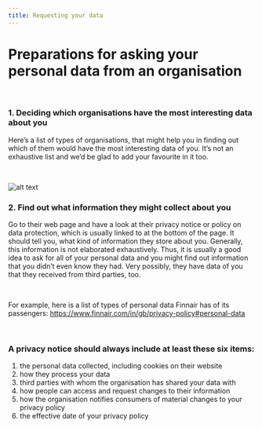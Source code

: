 ```yaml
---
title: Requesting your data
---
```

# Preparations for asking your personal data from an organisation
&nbsp;

### 1. Deciding which organisations have the most interesting data about you

Here’s a list of types of organisations, that might help you in finding out which of them would have the most interesting data of you. It’s not an exhaustive list and we’d be glad to add your favourite in it too.

&nbsp;

![alt text](https://raw.githubusercontent.com/digirights/course-in-a-box/gh-pages/img/Business_sectors.jpg "Business sectors that probably have personal data of you")
&nbsp;

### 2. Find out what information they might collect about you

Go to their web page and have a look at their privacy notice or policy on data protection, which is usually linked to at the bottom of the page. It should tell you, what kind of information they store about you. Generally, this information is not elaborated exhaustively. Thus, it is usually a good idea to ask for all of your personal data and you might find out information that you didn’t even know they had. Very possibly, they have data of you that they received from third parties, too.

&nbsp;

For example, here is a list of types of personal data Finnair has of its passengers:
<https://www.finnair.com/in/gb/privacy-policy#personal-data>

&nbsp;

### A privacy notice should always include at least these six items:

1. the personal data collected, including cookies on their website
2. how they process your data
3. third parties with whom the organisation has shared your data with
4. how people can access and request changes to their information
5. how the organisation notifies consumers of material changes to your privacy policy
6. the effective date of your privacy policy
